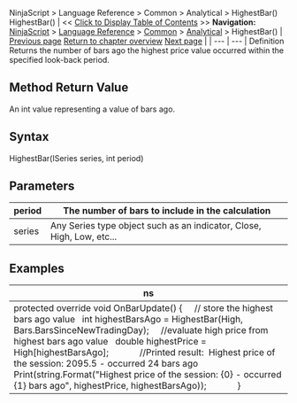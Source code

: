 ﻿
NinjaScript > Language Reference > Common > Analytical > HighestBar()
HighestBar()
| << [Click to Display Table of Contents](highestbar.md) >> **Navigation:**     [NinjaScript](ninjascript.md) > [Language Reference](language_reference_wip.md) > [Common](common.md) > [Analytical](market_data.md) > HighestBar() | [Previous page](getmedian.md) [Return to chapter overview](market_data.md) [Next page](falling.md) |
| --- | --- |
Definition
Returns the number of bars ago the highest price value occurred within the specified look-back period. 
## 
## Method Return Value
An int value representing a value of bars ago.
 
## Syntax
HighestBar(ISeries<double> series, int period)
 
## Parameters
| period | The number of bars to include in the calculation |
| --- | --- |
| series | Any Series<double> type object such as an indicator, Close, High, Low, etc... |
## 
## 
## Examples
| ns |
| --- |
| protected override void OnBarUpdate() {       // store the highest bars ago value    int highestBarsAgo = HighestBar(High, Bars.BarsSinceNewTradingDay);        //evaluate high price from highest bars ago value    double highestPrice = High[highestBarsAgo];                 //Printed result:  Highest price of the session: 2095.5 - occurred 24 bars ago    Print(string.Format("Highest price of the session: {0} - occurred {1} bars ago", highestPrice, highestBarsAgo));             } |

